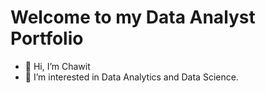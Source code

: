 # Welcome to my Data Analyst Portfolio
- 👋 Hi, I’m Chawit
- 👀 I’m interested in Data Analytics and Data Science.

<!---
ChawitTe/ChawitTe is a ✨ special ✨ repository because its `README.md` (this file) appears on your GitHub profile.
You can click the Preview link to take a look at your changes.
--->
